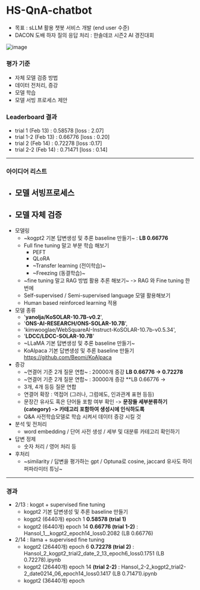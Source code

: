 # HS-QnA-chatbot
- 목표 : sLLM 활용 챗봇 서비스 개발 (end user 수준)
- DACON 도배 하자 질의 응답 처리 : 한솔데코 시즌2 AI 경진대회

![image](https://github.com/piabona/HS-QnA-chatbot/assets/54427769/8cd13b6c-0a44-46e6-b703-465765ba3e7b)


### 평가 기준 
- 자체 모델 검증 방법
- 데이터 전처리, 증강 
- 모델 학습 
- 모델 서빙 프로세스 제안 

### Leaderboard 결과 
- trial 1 (Feb 13) : 0.58578  [loss : 2.07]
- trial 1-2 (Feb 13) : 0.66776  [loss : 0.20]
- trial 2 (Feb 14) : 0.72278  [loss :0.17]
- trial 2-2 (Feb 14) : 0.71471 [loss : 0.14]

-----

### 아이디어 리스트 
- 모델 서빙프로세스
  - 
- 모델 자체 검증
  - 
- 모델링
  - ~kogpt2 기본 답변생성 및 추론 baseline 만들기~   : **LB 0.66776**
  - Full fine tuning 말고 부분 학습 해보기
    - PEFT
    - QLoRA
    - ~Transfer learning (전이학습)~
    - ~Freezing (동결학습)~
  - ~fine tuning 말고 RAG 방법 활용 추론 해보기~ -> RAG 와 Fine tuning 한번에 
  - Self-supervised / Semi-supervised language 모델 활용해보기
  - Human based reinforced learning 적용
- 모델 종류
  - '**yanolja/KoSOLAR-10.7B-v0.2**',
  - '**ONS-AI-RESEARCH/ONS-SOLAR-10.7B**',
  - 'kimwooglae/WebSquareAI-Instruct-KoSOLAR-10.7b-v0.5.34',
  - '**LDCC/LDCC-SOLAR-10.7B**'
  - ~LLaMA 기본 답변생성 및 추론 baseline 만들기~
  - KoAlpaca 기본 답변생성 및 추론 baseline 만들기 https://github.com/Beomi/KoAlpaca
- 증강
  - ~연결어 기준 2개 질문 연합~  : 20000개 증강 **LB 0.66776 -> 0.72278**
  - ~연결어 기준 2개 질문 연합~  : 30000개 증강 **LB 0.66776 -> 
  - 3개, 4개 등등 질문 연합
  - 연결어 확장 : 역접어 (그러나, 그럼에도, 인과관계 표현 등등) 
  - 문장간 유사도 혹은 단어들 포함 여부 확인 -> **문장들 세부분류하기 (category) -> 카테고리 포함하여 생성시에 인식하도록** 
  - Q&A 사전학습모델로 학습 시켜서 데이터 증강 시킬 것 
- 분석 및 전처리
  - word embedding / 단어 사전 생성 / 세부 및 대분류 카테고리 확인하기 
- 답변 정제
  - 숫자 처리 / 영어 처리 등
- 후처리
  - ~similarity  / 답변을 평가하는 gpt / Optuna로 cosine, jaccard 유사도 하이퍼파라미터 튜닝~
--------

### 경과 
- 2/13 : kogpt + supervised fine tuning
  - kogpt2 기본 답변생성 및 추론 baseline 만들기
  - kogpt2 (6440개) epoch 1 **0.58578 (trial 1)**
  - kogpt2 (6440개) epoch 14 **0.66776 (trial 1-2)**  : Hansol_1__kogpt2_epoch14_loss0.2082 (LB 0.66776)
- 2/14 : llama + supervised fine tuning
  - kogpt2 (26440개) epoch 6 **0.72278 (trial 2)**  : Hansol_2_kogpt2_trial2_date_2_13_epoch6_loss0.1751 (LB 0.72278).ipynb
  - kogpt2 (26440개) epoch 14 **(trial 2-2)** : Hansol_2-2_kogpt2_trial2-2_date0214_06_epoch14_loss0.1417 (LB 0.71471).ipynb
  - kogpt2 (36440개) epoch 
   

